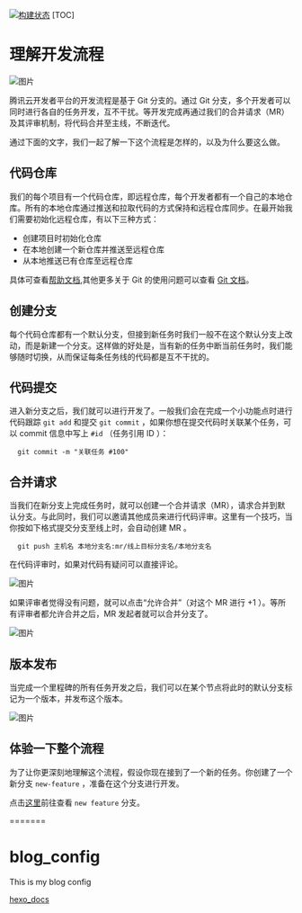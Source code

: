 [![构建状态](/badges/dtid_a34a6d87e4a5fcbe/dev-demo/build.svg)](/u/dtid_a34a6d87e4a5fcbe/p/dev-demo/ci/job)
[TOC]

# 理解开发流程

![图片](https://dn-coding-net-production-pp.codehub.cn/2778bdc2-9827-4f10-8abd-da4d71c3ab4e.png)

腾讯云开发者平台的开发流程是基于 Git 分支的。通过 Git 分支，多个开发者可以同时进行各自的任务开发，互不干扰。等开发完成再通过我们的合并请求（MR）及其评审机制，将代码合并至主线，不断迭代。

通过下面的文字，我们一起了解一下这个流程是怎样的，以及为什么要这么做。

## 代码仓库

我们的每个项目有一个代码仓库，即远程仓库，每个开发者都有一个自己的本地仓库。所有的本地仓库通过推送和拉取代码的方式保持和远程仓库同步。在最开始我们需要初始化远程仓库，有以下三种方式：

- 创建项目时初始化仓库
- 在本地创建一个新仓库并推送至远程仓库
- 从本地推送已有仓库至远程仓库

具体可查看[帮助文档](https://dev.tencent.com/help/git-base),其他更多关于 Git 的使用问题可以查看 [Git 文档](https://git-scm.com/book/zh/v2)。

## 创建分支

每个代码仓库都有一个默认分支，但接到新任务时我们一般不在这个默认分支上改动，而是新建一个分支。这样做的好处是，当有新的任务中断当前任务时，我们能够随时切换，从而保证每条任务线的代码都是互不干扰的。

## 代码提交

进入新分支之后，我们就可以进行开发了。一般我们会在完成一个小功能点时进行代码跟踪 `git add` 和提交 `git commit` ，如果你想在提交代码时关联某个任务，可以 commit 信息中写上 `#id` （任务引用 ID ）：

```shell
  git commit -m "关联任务 #100"
```

## 合并请求

当我们在新分支上完成任务时，就可以创建一个合并请求（MR），请求合并到默认分支。与此同时，我们可以邀请其他成员来进行代码评审。这里有一个技巧，当你按如下格式提交分支至线上时，会自动创建 MR 。

```shell
  git push 主机名 本地分支名:mr/线上目标分支名/本地分支名
```

在代码评审时，如果对代码有疑问可以直接评论。

![图片](https://dn-coding-net-production-pp.codehub.cn/bd3fc453-47d4-4784-9603-514a27a6b17a.png)

如果评审者觉得没有问题，就可以点击“允许合并”（对这个 MR 进行 +1 ）。等所有评审者都允许合并之后，MR 发起者就可以合并分支了。

![图片](https://dn-coding-net-production-pp.codehub.cn/908adeb8-9126-45d8-84e9-a150f7641af7.png)

## 版本发布

当完成一个里程碑的所有任务开发之后，我们可以在某个节点将此时的默认分支标记为一个版本，并发布这个版本。

![图片](https://dn-coding-net-production-pp.codehub.cn/cf537bab-0a88-4960-9e91-8afdfc41e4fa.png)

## 体验一下整个流程

为了让你更深刻地理解这个流程，假设你现在接到了一个新的任务。你创建了一个新分支 `new-feature` ，准备在这个分支进行开发。

点击[这里](/u/dtid_a34a6d87e4a5fcbe/p/dev-demo/git/branches)前往查看 `new feature` 分支。

=======
# blog_config

This is my blog config

[hexo_docs](https://hexo.io/docs/configuration.html)
